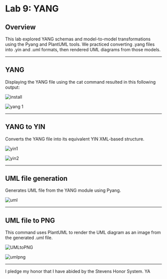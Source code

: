 # Lab 9: YANG

## Overview  
This lab explored YANG schemas and model-to-model transformations using the Pyang and PlantUML tools. We practiced converting .yang files into .yin and .uml formats, then rendered UML diagrams from those models.

---

## YANG
Displaying the YANG file using the cat command resulted in this following output:

![install](cat1.jpg)

![yang 1](cat2.jpg)

---

## YANG to YIN 
Converts the YANG file into its equivalent YIN XML-based structure.

![yin1](yin1.jpg)

![yin2](yin2.jpg)

---

## UML file generation
Generates UML file from the YANG module using Pyang.

![uml](uml.jpg)

---

## UML file to PNG
This command uses PlantUML to render the UML diagram as an image from the generated .uml file.

![UMLtoPNG](UMLtoPNG.jpg)

![umlpng](umlpng.jpg)

---

I pledge my honor that I have abided by the Stevens Honor System. YA
